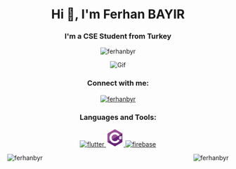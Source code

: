 <h1 align="center">Hi 👋, I'm Ferhan BAYIR</h1>
<h3 align="center">I'm a CSE Student from Turkey</h3>

<p align="center"> 
  <img src="https://komarev.com/ghpvc/?username=ferhanbyr&label=Profile%20views&color=0e75b6&style=flat" alt="ferhanbyr" /> 
</p>

<p align="center">
  <img src="https://github.com/user-attachments/assets/aabf19fb-12dd-49b5-a3d3-eacb1fd22743" alt="Gif" />
</p>

<h3 align="center">Connect with me:</h3>
<p align="center">
  <a href="https://linkedin.com/in/ferhanbayir" target="blank">
    <img align="center" src="https://raw.githubusercontent.com/rahuldkjain/github-profile-readme-generator/master/src/images/icons/Social/linked-in-alt.svg" alt="ferhanbyr" height="30" width="40" />
  </a>
</p>

<h3 align="center">Languages and Tools:</h3>
<p align="center"> 
 
  <a href="https://flutter.dev" target="_blank" rel="noreferrer"> 
    <img src="https://www.vectorlogo.zone/logos/flutterio/flutterio-icon.svg" alt="flutter" width="40" height="40"/> 
  </a> 
  <a href="https://www.w3schools.com/cs/" target="_blank" rel="noreferrer"> 
    <img src="https://raw.githubusercontent.com/devicons/devicon/master/icons/csharp/csharp-original.svg" alt="csharp" width="40" height="40"/> 
  </a> 
  <a href="https://firebase.google.com/" target="_blank" rel="noreferrer"> 
    <img src="https://www.vectorlogo.zone/logos/firebase/firebase-icon.svg" alt="firebase" width="40" height="40"/> 
  </a> 
  
</p>

<p align="center">
  <img align="left" src="https://github-readme-stats.vercel.app/api/top-langs?username=ferhanbyr&show_icons=true&theme=tokyonight&locale=en&layout=compact" alt="ferhanbyr" />
  <img align="right" src="https://github-readme-stats.vercel.app/api?username=ferhanbyr&show_icons=true&theme=tokyonight&locale=en" alt="ferhanbyr" />
</p>
